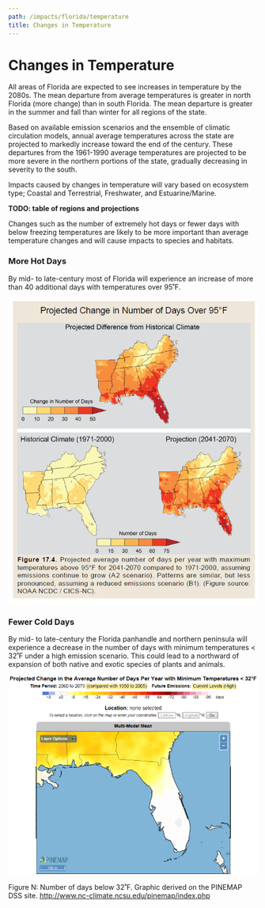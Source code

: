 ```yaml
---
path: /impacts/florida/temperature
title: Changes in Temperature
---
```


# Changes in Temperature

All areas of Florida are expected to see increases in temperature by the 2080s. The mean departure from average temperatures is greater in north Florida (more change) than in south Florida. The mean departure is greater in the summer and fall than winter for all regions of the state.

Based on available emission scenarios and the ensemble of climatic circulation models, annual average temperatures across the state are projected to markedly increase toward the end of the century. These departures from the 1961-1990 average temperatures are projected to be more severe in the northern portions of the state, gradually decreasing in severity to the south.

Impacts caused by changes in temperature will vary based on ecosystem type; Coastal and Terrestrial, Freshwater, and Estuarine/Marine.

**TODO: table of regions and projections**

Changes such as the number of extremely hot days or fewer days with below freezing temperatures are likely to be more important than average temperature changes and will cause impacts to species and habitats.

### More Hot Days

By mid- to late-century most of Florida will experience an increase of more than 40 additional days with temperatures over 95˚F.

![Days above 95 degrees graphic](days-above-95.png)

### Fewer Cold Days

By mid- to late-century the Florida panhandle and northern peninsula will experience a decrease in the number of days with minimum temperatures < 32˚F under a high emission scenario. This could lead to a northward of expansion of both native and exotic species of plants and animals.

![Days below 32 degrees graphic](days-below-32.png)

<figcaption>
Figure N: Number of days below 32˚F.  Graphic derived on the PINEMAP DSS site. 
<a href="http://www.nc-climate.ncsu.edu/pinemap/index.php"target="_blank" rel="noopener noreferrer">http://www.nc-climate.ncsu.edu/pinemap/index.php</a>
</figcaption>

